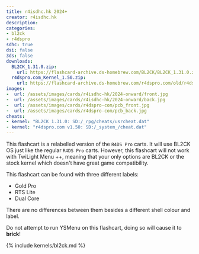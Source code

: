 ```yaml
---
title: r4isdhc.hk 2024+
creator: r4isdhc.hk
description:
categories:
- bl2ck
- r4dspro
sdhc: true
dsi: false
3ds: false
downloads:
  BL2CK_1.31.0.zip:
    url: https://flashcard-archive.ds-homebrew.com/BL2CK/BL2CK_1.31.0.zip
  r4dspro.com_Kernel_1.50.zip:
    url: https://flashcard-archive.ds-homebrew.com/r4dspro.com/old/r4dspro.com_Kernel_1.50.zip
images:
-  url: /assets/images/cards/r4isdhc-hk/2024-onward/front.jpg
-  url: /assets/images/cards/r4isdhc-hk/2024-onward/back.jpg
-  url: /assets/images/cards/r4dspro-com/pcb_front.jpg
-  url: /assets/images/cards/r4dspro-com/pcb_back.jpg
cheats:
- kernel: "BL2CK 1.31.0: SD:/_rpg/cheats/usrcheat.dat"
- kernel: "r4dspro.com v1.50: SD:/_system_/cheat.dat"
---
```


This flashcart is a relabelled version of the `R4DS Pro` carts. It will use BL2CK OS just like the regular `R4DS Pro` carts. However, this flashcart will not work with TwiLight Menu ++, meaning that your only options are BL2CK or the stock kernel which doesn't have great game compatibility.

This flashcart can be found with three different labels:
+ Gold Pro
+ RTS Lite
+ Dual Core

There are no differences between them besides a different shell colour and label.

Do not attempt to run YSMenu on this flashcart, doing so will cause it to **brick**!

{% include kernels/bl2ck.md %}